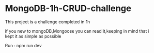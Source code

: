 # MongoDB-1h-CRUD-challenge
This project is a challenge completed in 1h 

if you new to mongoDB,Mongoose you can read it,keeping in mind that i kept it as simple as possible 

Run : npm run dev
